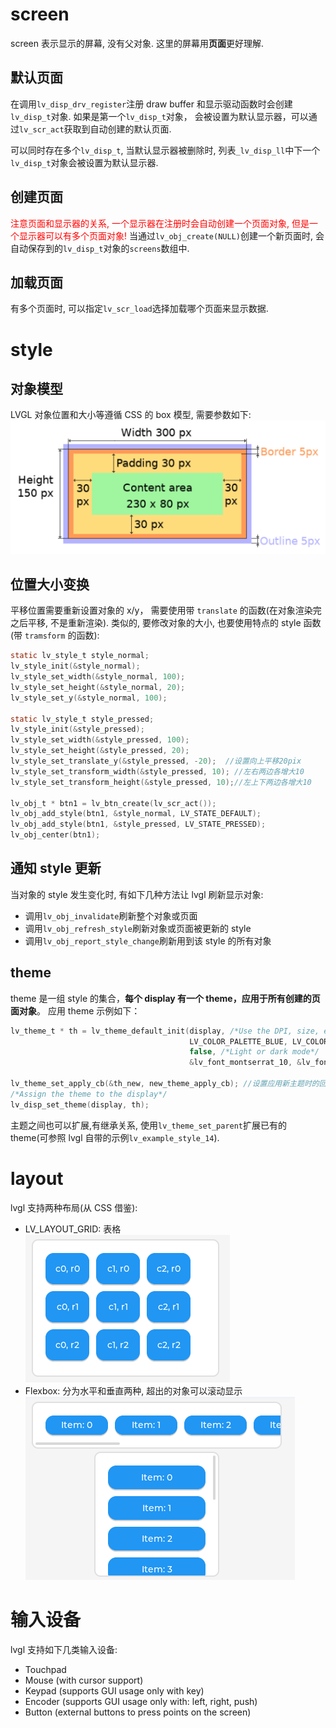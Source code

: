 # screen

screen 表示显示的屏幕, 没有父对象. 这里的屏幕用**页面**更好理解.

## 默认页面

在调用`lv_disp_drv_register`注册 draw buffer 和显示驱动函数时会创建`lv_disp_t`对象. 如果是第一个`lv_disp_t`对象， 会被设置为默认显示器，可以通过`lv_scr_act`获取到自动创建的默认页面.

可以同时存在多个`lv_disp_t`, 当默认显示器被删除时, 列表`_lv_disp_ll`中下一个`lv_disp_t`对象会被设置为默认显示器.

## 创建页面

<font color='red'>注意页面和显示器的关系, 一个显示器在注册时会自动创建一个页面对象, 但是一个显示器可以有多个页面对象! </font>
当通过`lv_obj_create(NULL)`创建一个新页面时, 会自动保存到的`lv_disp_t`对象的`screens`数组中.

## 加载页面

有多个页面时, 可以指定`lv_scr_load`选择加载哪个页面来显示数据.

# style

## 对象模型

LVGL 对象位置和大小等遵循 CSS 的 box 模型, 需要参数如下:
![Alt text](2_objects.assets/image.png)

## 位置大小变换

平移位置需要重新设置对象的 x/y， 需要使用带 `translate` 的函数(在对象渲染完之后平移, 不是重新渲染).
类似的, 要修改对象的大小, 也要使用特点的 style 函数(带 `tramsform` 的函数):

```c
static lv_style_t style_normal;
lv_style_init(&style_normal);
lv_style_set_width(&style_normal, 100);
lv_style_set_height(&style_normal, 20);
lv_style_set_y(&style_normal, 100);

static lv_style_t style_pressed;
lv_style_init(&style_pressed);
lv_style_set_width(&style_pressed, 100);
lv_style_set_height(&style_pressed, 20);
lv_style_set_translate_y(&style_pressed, -20);  //设置向上平移20pix
lv_style_set_transform_width(&style_pressed, 10); //左右两边各增大10
lv_style_set_transform_height(&style_pressed, 10);//左上下两边各增大10

lv_obj_t * btn1 = lv_btn_create(lv_scr_act());
lv_obj_add_style(btn1, &style_normal, LV_STATE_DEFAULT);
lv_obj_add_style(btn1, &style_pressed, LV_STATE_PRESSED);
lv_obj_center(btn1);
```

## 通知 style 更新

当对象的 style 发生变化时, 有如下几种方法让 lvgl 刷新显示对象:

- 调用`lv_obj_invalidate`刷新整个对象或页面
- 调用`lv_obj_refresh_style`刷新对象或页面被更新的 style
- 调用`lv_obj_report_style_change`刷新用到该 style 的所有对象

## theme

theme 是一组 style 的集合，**每个 display 有一个 theme，应用于所有创建的页面对象**。
应用 theme 示例如下：

```c
lv_theme_t * th = lv_theme_default_init(display, /*Use the DPI, size, etc from this,→display*/
                                        LV_COLOR_PALETTE_BLUE, LV_COLOR_PALETTE_CYAN,→ /*Primary and secondary palette*/
                                        false, /*Light or dark mode*/
                                        &lv_font_montserrat_10, &lv_font_montserrat_14, &lv_font_montserrat_18); /*Small, normal, large fonts*/

lv_theme_set_apply_cb(&th_new, new_theme_apply_cb); //设置应用新主题时的回调函数
/*Assign the theme to the display*/
lv_disp_set_theme(display, th);
```

主题之间也可以扩展,有继承关系, 使用`lv_theme_set_parent`扩展已有的 theme(可参照 lvgl 自带的示例`lv_example_style_14`).

# layout

lvgl 支持两种布局(从 CSS 借鉴):

- LV_LAYOUT_GRID: 表格
  ![Alt text](2_objects.assets/image-1.png)
- Flexbox: 分为水平和垂直两种, 超出的对象可以滚动显示
  ![Alt text](2_objects.assets/image-2.png)

# 输入设备

lvgl 支持如下几类输入设备:

- Touchpad
- Mouse (with cursor support)
- Keypad (supports GUI usage only with key)
- Encoder (supports GUI usage only with: left, right, push)
- Button (external buttons to press points on the screen)
